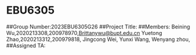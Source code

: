 # EBU6305
##Group Number:2023EBU6305G26
##Project Title:
##Members:
Beining Wu,2020213308,200978970,Brittanywu@bupt.edu.cn
Yuetong Zhao,2020213312,200979818,
Jingcong Wei,
Yunxi Wang,
Wenyang zhou,
##Assigned TA:
